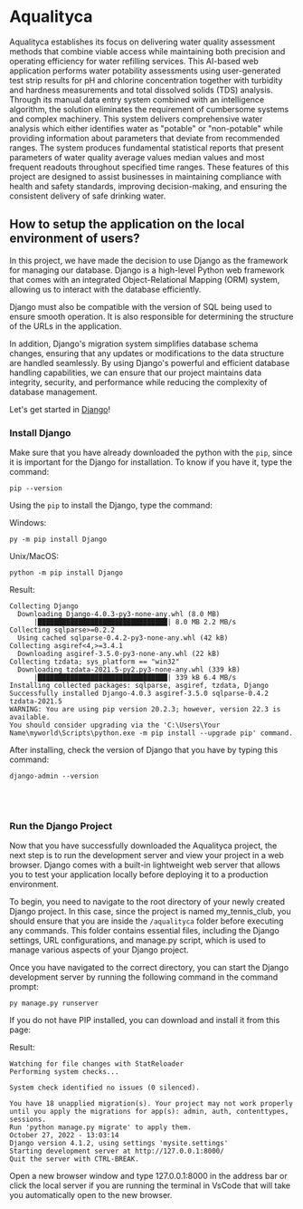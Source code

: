 # Aqualityca
Aqualityca establishes its focus on delivering water quality assessment methods that combine viable access while maintaining both precision and operating efficiency for water refilling services. This AI-based web application performs water potability assessments using user-generated test strip results for pH and chlorine concentration together with turbidity and hardness measurements and total dissolved solids (TDS) analysis. Through its manual data entry system combined with an intelligence algorithm, the solution eliminates the requirement of cumbersome systems and complex machinery. This system delivers comprehensive water analysis which either identifies water as "potable" or "non-potable" while providing information about parameters that deviate from recommended ranges. The system produces fundamental statistical reports that present parameters of water quality average values median values and most frequent readouts throughout specified time ranges. These features of this project are designed to assist businesses in maintaining compliance with health and safety standards, improving decision-making, and ensuring the consistent delivery of safe drinking water. 

## How to setup the application on the local environment of users? 
In this project, we have made the decision to use Django as the framework for managing our database. Django is a high-level Python web framework that comes with an integrated Object-Relational Mapping (ORM) system, allowing us to interact with the database efficiently. 

Django must also be compatible with the version of SQL being used to ensure smooth operation. It is also responsible for determining the structure of the URLs in the application.

In addition, Django's migration system simplifies database schema changes, ensuring that any updates or modifications to the data structure are handled seamlessly. By using Django's powerful and efficient database handling capabilities, we can ensure that our project maintains data integrity, security, and performance while reducing the complexity of database management.

Let's get started in [Django](https://www.w3schools.com/django/django_getstarted.php)!
<br>

### Install Django
Make sure that you have already downloaded the python with the `pip`, since it is important for the Django for installation. To know if you have it, type the command:
```
pip --version
```

Using the `pip` to install the Django, type the command:

Windows:
```
py -m pip install Django
```
Unix/MacOS:
```
python -m pip install Django
```

Result:
```
Collecting Django
  Downloading Django-4.0.3-py3-none-any.whl (8.0 MB)
      |████████████████████████████████| 8.0 MB 2.2 MB/s
Collecting sqlparse>=0.2.2
  Using cached sqlparse-0.4.2-py3-none-any.whl (42 kB)
Collecting asgiref<4,>=3.4.1
  Downloading asgiref-3.5.0-py3-none-any.whl (22 kB)
Collecting tzdata; sys_platform == "win32"
  Downloading tzdata-2021.5-py2.py3-none-any.whl (339 kB)
      |████████████████████████████████| 339 kB 6.4 MB/s
Installing collected packages: sqlparse, asgiref, tzdata, Django
Successfully installed Django-4.0.3 asgiref-3.5.0 sqlparse-0.4.2 tzdata-2021.5
WARNING: You are using pip version 20.2.3; however, version 22.3 is available.
You should consider upgrading via the 'C:\Users\Your Name\myworld\Scripts\python.exe -m pip install --upgrade pip' command.
```

After installing, check the version of Django that you have by typing this command:
```
django-admin --version
```

<br>
<br>

### Run the Django Project
Now that you have successfully downloaded the Aqualityca project, the next step is to run the development server and view your project in a web browser. Django comes with a built-in lightweight web server that allows you to test your application locally before deploying it to a production environment.

To begin, you need to navigate to the root directory of your newly created Django project. In this case, since the project is named my_tennis_club, you should ensure that you are inside the `/aqualityca` folder before executing any commands. This folder contains essential files, including the Django settings, URL configurations, and manage.py script, which is used to manage various aspects of your Django project.

Once you have navigated to the correct directory, you can start the Django development server by running the following command in the command prompt:
```
py manage.py runserver
```
If you do not have PIP installed, you can download and install it from this page:

Result:
```
Watching for file changes with StatReloader
Performing system checks...

System check identified no issues (0 silenced).

You have 18 unapplied migration(s). Your project may not work properly until you apply the migrations for app(s): admin, auth, contenttypes, sessions.
Run 'python manage.py migrate' to apply them.
October 27, 2022 - 13:03:14
Django version 4.1.2, using settings 'mysite.settings'
Starting development server at http://127.0.0.1:8000/
Quit the server with CTRL-BREAK.
```
Open a new browser window and type 127.0.0.1:8000 in the address bar or click the local server if you are running the terminal in VsCode that will take you automatically open to the new browser.
